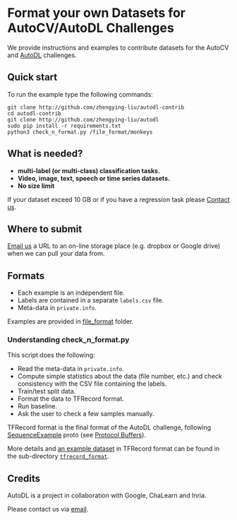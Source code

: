 # Format your own Datasets for AutoCV/AutoDL Challenges
We provide instructions and examples to contribute datasets for the AutoCV and [AutoDL](http://autodl.chalearn.org) challenges.


## Quick start

To run the example type the following commands:

```
git clone http://github.com/zhengying-liu/autodl-contrib
cd autodl-contrib
git clone http://github.com/zhengying-liu/autodl
sudo pip install -r requirements.txt
python3 check_n_format.py /file_format/monkeys
```

## What is needed?

* **multi-label (or multi-class) classification tasks.**
* **Video, image, text, speech or time series datasets.**
* **No size limit**

If your dataset exceed 10 GB or if you have a regression task please [Contact us](mailto:autodl@chalearn.org).


## Where to submit

[Email us](mailto:autodl@chalearn.org) a URL to an on-line storage place (e.g. dropbox or Google drive) when we can pull your data from.


## Formats

* Each example is an independent file.
* Labels are contained in a separate `labels.csv` file.
* Meta-data in `private.info`.

Examples are provided in [file_format](https://github.com/zhengying-liu/autodl-contrib/tree/master/file_format) folder.


### Understanding check_n_format.py

This script does the following:

* Read the meta-data in `private.info`.
* Compute simple statistics about the data (file number, etc.) and check consistency with the CSV file containing the labels.
* Train/test split data.
* Format the data to TFRecord format.
* Run baseline.
* Ask the user to check a few samples manually.


TFRecord format is the final format of the AutoDL challenge, following [SequenceExample](https://github.com/tensorflow/tensorflow/blob/master/tensorflow/core/example/example.proto#L92) proto (see [Protocol Buffers](https://developers.google.com/protocol-buffers/docs/overview)).

More details and [an example dataset](https://github.com/zhengying-liu/autodl-contrib/tree/master/tfrecord_format/mini-mnist) in TFRecord format can be found in the sub-directory [`tfrecord_format`](https://github.com/zhengying-liu/autodl-contrib/tree/master/tfrecord_format).


## Credits
AutoDL is a project in collaboration with Google, ChaLearn and Inria.

Please contact us via [email](mailto:autodl@chalearn.org).
